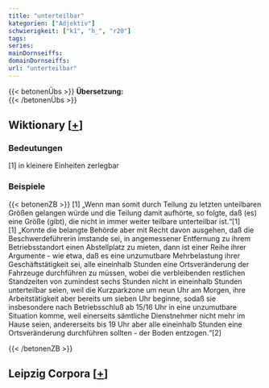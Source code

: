 ```yaml
---
title: "unterteilbar"
kategorien: ["Adjektiv"]
schwierigkeit: ["k1", "h_", "r20"]
tags:
series:
mainDornseiffs:
domainDornseiffs:
url: "unterteilbar"
---
```


{{< betonenÜbs >}}
**Übersetzung:**  
{{< /betonenÜbs >}}

## Wiktionary [[+](https://de.wiktionary.org/wiki/unterteilbar)]

### Bedeutungen
[1] in kleinere Einheiten zerlegbar  

### Beispiele
{{< betonenZB >}}
[1] „Wenn man somit durch Teilung zu letzten unteilbaren Größen gelangen würde und die Teilung damit aufhörte, so folgte, daß (es) eine Größe (gibt), die nicht in immer weiter teilbare unterteilbar ist.“[1]  
[1] „Konnte die belangte Behörde aber mit Recht davon ausgehen, daß die Beschwerdeführerin imstande sei, in angemessener Entfernung zu ihrem Betriebsstandort einen Abstellplatz zu mieten, dann ist einer Reihe ihrer Argumente - wie etwa, daß es eine unzumutbare Mehrbelastung ihrer Geschäftstätigkeit sei, alle eineinhalb Stunden eine Ortsveränderung der Fahrzeuge durchführen zu müssen, wobei die verbleibenden restlichen Standzeiten von zumindest sechs Stunden nicht in eineinhalb Stunden unterteilbar seien, weil die Kurzparkzone um neun Uhr am Morgen, ihre Arbeitstätigkeit aber bereits um sieben Uhr beginne, sodaß sie insbesondere nach Betriebsschluß ab 15/16 Uhr in eine unzumutbare Situation komme, weil einerseits sämtliche Dienstnehmer nicht mehr im Hause seien, andererseits bis 19 Uhr aber alle eineinhalb Stunden eine Ortsveränderung durchführen sollten - der Boden entzogen.“[2]  

{{< /betonenZB >}}

## Leipzig Corpora [[+](https://corpora.uni-leipzig.de/en/res?word=unterteilbar&corpusId=deu_newscrawl-public_2018)]

